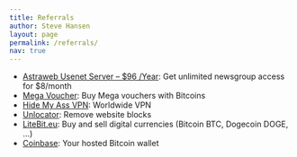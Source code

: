 ```yaml
---
title: Referrals
author: Steve Hansen
layout: page
permalink: /referrals/
nav: true
---
```

* <a href="http://affiliate.astraweb.com/10883-2-3-2.html" target="_blank">Astraweb Usenet Server &#8211; $96 /Year</a>: Get unlimited newsgroup access for $8/month
* <a href="https://bitvoucher.co/affl/18RCYDmso5rUzpK6verZ51HuGCGxCFEvbd/" target="_blank">Mega Voucher</a>: Buy Mega vouchers with Bitcoins
* <a href="https://www.hidemyass.com/vpn/r1346/" target="_blank">Hide My Ass VPN</a>: Worldwide VPN
* <a href="https://unlocator.com/account/aff/go/jvxpuulvPQFJBpYNCvJE" target="_blank">Unlocator</a>: Remove website blocks
* <a href="https://litebit.eu/registration/nl/32748M8myk/" target="_blank">LiteBit.eu</a>: Buy and sell digital currencies (Bitcoin BTC, Dogecoin DOGE, ...)
* [Coinbase](https://coinbase.com/?r=5325fb95481ac818c00003eb&utm_campaign=user-referral&src=referral-link): Your hosted Bitcoin wallet
